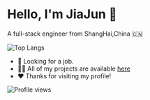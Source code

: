 # Hello, I'm JiaJun 👋

A full-stack engineer from ShangHai,China 🇨🇳

![Top Langs](https://github-readme-stats.vercel.app/api/top-langs/?username=zjiajun&hide=lua)

- 👀 Looking for a job.
- 👨‍💻 All of my projects are available  [here](https://github.com/zJiaJun?tab=repositories)
- ❤️ Thanks for visiting my profile!

![Profile views](https://komarev.com/ghpvc/?username=zJiaJun&label=Profile%20views&color=3399FF&style=flat&base=2000)
